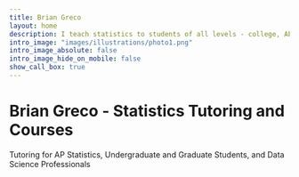 ```yaml
---
title: Brian Greco
layout: home
description: I teach statistics to students of all levels - college, AP, graduate students, and professional data scientists.
intro_image: "images/illustrations/photo1.png"
intro_image_absolute: false
intro_image_hide_on_mobile: false
show_call_box: true
---
```


# Brian Greco - Statistics Tutoring and Courses

Tutoring for AP Statistics, Undergraduate and Graduate Students, and Data Science Professionals
